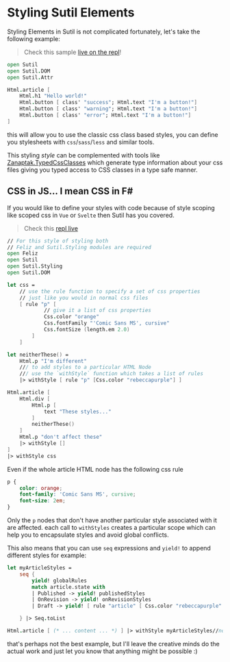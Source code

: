 # Styling Sutil Elements

[live on the repl]: https://sutil.dev/repl/#?names=NoIgggDhB0BmDOIC6Q&codes=NoIgtg9gJgrgNgUwAQAkFzhA6hATnKAHQDsB6UpLXASwBdkBjaZPJTAQyiXaQGd2wAB0RIAZrghg+1KAgBG7XCRIRBCYkgDKMWtTgq1G7brgA6ACIB5ALIH1WnXtMBBWrSXESiWt0GCAFACUSAC8SCRIkai0YGaKugwiwBFRqSgxZgAWAIzhIGgYEEgA7ngEAISEICmpkemxpnI6tBAawEiJ7Ly8AOR5vDAMDAjdVQDc0Q30AB4+VQCSPVI8TW6tlSAAujW19WarLW0dcF29ecWKxNTEAObjk2YzcyCLy0gH61XbGrV1GY3NVpIdqdbp9KoIXASJQgCZ7UxPPKvbjvQHEDbfVLfEgABQkN1wAlMkBgxFoAFFEGB1M8BiYALTsPxVJD+JkBQKBLZAA&html=DwQgIg8gwgKgmgBQKIAIAWAXAtgGwHwBQwmuKOAhgHYDmAvAEQCml9hxj5AJoSrysFkYZyKAMZpyAJwDOQhgFUYAMQC0ADlYE+-QcPQYMABxWMAjgFcAlgDcGADRXyAgiqgB7LIfIZLAIxyM9GJulBjMGAwAkki0jJzUgTx8AkIilOSCDNaWjADuhm6SGEGiIWGhDLmWnBhotJyM2aKMKlU1aAA0KJaUlj7kOCrSogOMtACMAHQADJrawDg9ANYokow4DNIYAJ4B0miMQkFoawBmDJhG0gBcAPS3opyUkwBW0g2L1pKTlEK3lIYsLdDJZRL1RHNkj4MAE8ABlcw+HDAW7Q2FEW4HLhsXxuTjbJK8YCcGzdTibRGWQbkQyGVgoknWNi3XH45kkfBAA&css=Q

[Zanaptak.TypedCssClasses]: https://github.com/zanaptak/TypedCssClasses

Styling Elements in Sutil is not complicated fortunately, let's take the following example:

> Check this sample [live on the repl]!


```fsharp
open Sutil
open Sutil.DOM
open Sutil.Attr

Html.article [
    Html.h1 "Hello world!"
    Html.button [ class' "success"; Html.text "I'm a button!"]
    Html.button [ class' "warning"; Html.text "I'm a button!"]
    Html.button [ class' "error"; Html.text "I'm a button!"]
]
```

this will allow you to use the classic css class based styles, you can define you stylesheets with `css`/`sass`/`less` and similar tools.

This styling _style_ can be complemented with tools like [Zanaptak.TypedCssClasses] which generate type information about your css files giving you typed access to CSS classes in a type safe manner.


## CSS in JS... I mean CSS in F#

If you would like to define your styles with code because of style scoping like scoped css in `Vue` or `Svelte` then Sutil has you covered.


> Check this [repl live](https://sutil.dev/repl/#?names=NoIgggDhB0BmDOIC6Q&codes=NoIgtg9gJgrgNgUwAQDkEGcAuCoGEJgAOEAdgiZugDok0SHlIBiCcAlgF50MlIDKMTGzjdGAoXAB0fTAE92JAOaje44ZIAiAeQCyNGokxIAxunRIAvDSQ2kwJACd4yKiEKu7129++4zk4wg4CAckVxCAQyUEVy8fHz90SQAzUkwmCLBhWTCQAHJ8LON+KPMdPjyAGhMYB3Q2ADcYkDj420SUtL5OZAAKRCVMAAtJBDAkACZJAAYASlbvAF1W5doSQyQyNmGEBwAVIYwEXtnLMN5bAAlMMClCXIBJPPGoNmTk3fJMWIubAB8AHxIADu2yGMnkyHsTkQuXcIDsHUCwVCrgcCAARghjMYIoRaoREK5FkhVgYEEYGmwEMCTpZWtdbpIIg4hMZYcAFlcblJXg1PL82jZGXcBUKhdgAB5GVwHI5ILCQpKSSQ-cW2VbqmxbHb7Q7oY7zQVLLnCnmSe6uKCkPJGCLvbFGHYGtVtQEgsEQjmajWtd2g4Ze5CmaiC-QkKk0unugAKDggigcmUkkBgFAAoogwF9cuhBMIALR4+E0ECLIA&html=DwQgIg8gwgKgmgBQKIAIAWAXAtgGwHwBQwmuKOAhgHYDmAvAEQCml9hxj5AJoSrysFkYZyKAMZpyAJwDOQhgFUYAMQC0ADlYE+-QcPQYMABxWMAjgFcAlgDcGADRXyAgiqgB7LIfIZLAIxyM9GJulBjMGAwAkki0jJzUgTx8AkIilOSCDNaWjADuhm6SGEGiIWGhDLmWnBhotJyM2aKMKlU1aAA0KJaUlj7kOCrSogOMtACMAHQADJrawDg9ANYokow4DIZrOG5cQWhrAGYMmEbSAFwA9JeinJSTAFbSDYvWkpOUQpeUhliXvuYcFhyAABaaTACck3GN2k0n+gOBkywPUmojhQXI0gY0gwAE8AnNkotKCttjj8QFpGhGEJ9kcTgZDBdrrd7k8XjZ3p8MN9fgigaDwVCYej4QDBcjUWKibxgD4MAE8ABlcw+HDAS4KpVaZK4gmMJLaXi+NycPEoADeuuNfGBkmoPXOKHGACZDAAPADcNuNAF9fXLLvqdZqaVw2KbzUb+JwbN1ODi1ZZBuRDIZWJq49Y2P8zXjcyR8EA&css=Q)

```fsharp
// For this style of styling both
// Feliz and Sutil.Styling modules are required
open Feliz
open Sutil
open Sutil.Styling
open Sutil.DOM

let css =
    // use the rule function to specify a set of css properties
    // just like you would in normal css files
    [ rule "p" [
            // give it a list of css properties
            Css.color "orange"
            Css.fontFamily "'Comic Sans MS', cursive"
            Css.fontSize (length.em 2.0)
        ]
    ]

let neitherThese() =
    Html.p "I'm different"
    /// to add styles to a particular HTML Node
    /// use the `withStyle` function which takes a list of rules
    |> withStyle [ rule "p" [Css.color "rebeccapurple"] ]

Html.article [
    Html.div [
        Html.p [
            text "These styles..."
        ]
        neitherThese()
    ]
    Html.p "don't affect these"
    |> withStyle []
]
|> withStyle css
```

Even if the whole article HTML node has the following css rule
```css
p {
    color: orange;
    font-family: 'Comic Sans MS', cursive;
    font-size: 2em;
}
```
Only the `p` nodes that don't have another particular style associated with it are affected. each call to `withStyles` creates a particular scope which can help you to encapsulate styles and avoid global conflicts.

This also means that you can use `seq` expressions and `yield!` to append different styles for example:

```fsharp
let myArticleStyles =
    seq {
        yield! globalRules
        match article.state with
        | Published -> yield! publishedStyles
        | OnRevision -> yield! onRevisionStyles
        | Draft -> yield! [ rule "article" [ Css.color "rebeccapurple" ] ]

    } |> Seq.toList

Html.article [ (* ... content ... *) ] |> withStyle myArticleStyles//norepl
```

that's perhaps not the best example, but I'll leave the creative minds do the actual work and just let you know that anything might be possible :)
